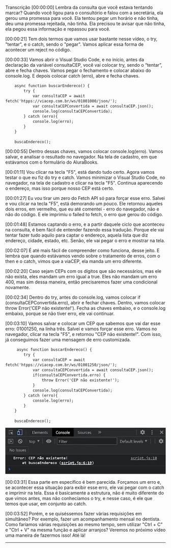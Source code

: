 Transcrição
[00:00:00] Lembra da consulta que você estava tentando marcar? Quando você ligou para o consultório e falou com a secretária, ela gerou uma promessa para você. Ela tentou pegar um horário e não tinha, deu uma promessa rejeitada, não tinha. Ela precisou te avisar que não tinha, ela pegou essa informação e repassou para você.

[00:00:21] Tem dois termos que vamos usar bastante nesse vídeo, o try, "tentar", e o catch, sendo o "pegar". Vamos aplicar essa forma de acontecer um reject no código.

[00:00:33] Vamos abrir o Visual Studio Code, e no início, antes da declaração da variável consultaCEP, você vai colocar try, sendo o “tentar”, abre e fecha chaves. Vamos pegar o fechamento e colocar abaixo do console.log. E depois colocar catch (erro), abre e fecha chaves.

```
    async function buscarEndereco() {
        try {
            var consultaCEP = await fetch('htpps://viacep.com.br/ws/01001000/json/');
            var consultaCEPConvertida = await consultaCEP.json();
            console.log(consultaCEPConvertida);
        } catch (erro){
            console.log(erro); 
        }
    }

    buscaEndereco();

```

[00:00:55] Dentro dessas chaves, vamos colocar console.log(erro). Vamos salvar, e analisar o resultado no navegador. Na tela de cadastro, em que estávamos com o formulário do AluraBooks.

[00:01:11] Vou clicar na tecla "F5", está dando tudo certo. Agora vamos testar o que eu fiz do try e catch. Vamos minimizar o Visual Studio Code, no navegador, na tela de cadastro e clicar na tecla "F5". Continua aparecendo o endereço, mas isso porque nosso CEP está certo.

[00:01:27] Eu vou tirar um zero do Fetch API só para forçar esse erro. Salvei e vou clicar na tecla "F5", está demorando um pouco. Ele retornou aqueles dois erros, em vermelho, que eu até comentei - erro do navegador, não e não do código. E ele imprimiu o failed to fetch, o erro que gerou do código.

[00:01:48] Estamos captando o erro, e a partir daquele ciclo que aconteceu na consulta, é bem fácil de entender fazendo essa tradução. Porque ele vai tentar fazer tudo aquilo para captar o endereço, aquela lista que diz endereço, cidade, estado, etc. Senão, ele vai pegar o erro e mostrar na tela.

[00:02:07] É até mais fácil de compreender como funciona, desse jeito. E lembra que quando estávamos vendo sobre o tratamento de erros, com o then e o catch, vimos que a viaCEP, ela manda um erro diferente.

[00:02:20] Caso sejam CEPs com os dígitos que são necessários, mas ele não exista, eles mandam um erro igual a true. Eles não mandam um erro 400, mas sim dessa maneira, então precisaremos fazer uma condicional novamente.

[00:02:34] Dentro do try, antes do console.log, vamos colocar if (consultaCEPConvertida.erro), abrir e fechar chaves. Dentro, vamos colocar throw Error('CEP não existente!'). Fecha as chaves embaixo, e o console.log embaixo, porque se não tiver erro, ele vai continuar.

[00:03:10] Vamos salvar e colocar um CEP que sabemos que vai dar esse erro: 01001250, na linha três. Salvei e vamos forçar esse erro. Vamos no navegador, clicar na tecla "F5", e retornou "CEP não existente!". Com isso, já conseguimos fazer uma mensagem de erro customizada.

```
     async function buscarEndereco() {
        try {
            var consultaCEP = await fetch('htpps://viacep.com.br/ws/01001250/json/');
            var consultaCEPConvertida = await consultaCEP.json();
            if(consultaCEPConvertida.erro) {
                throw Error('CEP não existente!');
            }
            console.log(consultaCEPConvertida);
        } catch (erro){
            console.log(erro); 
        }
    }

    buscaEndereco();
```
![f12-console-error](/img/f12-console-error.png)

[00:03:31] Essa parte em específico é bem parecida. Forçamos um erro e, se acontecer essa situação para exibir esse erro, ele vai pegar com o catch e imprimir na tela. Essa é basicamente a estrutura, não é muito diferente do que vimos antes, mas não conhecíamos o try, e nesse caso, é ele que temos que usar, em conjunto ao catch.

[00:03:52] Porém, e se quiséssemos fazer várias requisições em simultâneo? Por exemplo, fazer um acompanhamento mensal no dentista. Como faríamos várias requisições ao mesmo tempo, sem utilizar "Ctrl + C" e "Ctrl + V" na mesma função e aplicar arranjos? Veremos no próximo vídeo uma maneira de fazermos isso! Até lá!
___